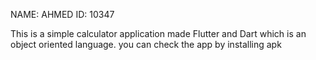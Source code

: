 NAME: AHMED
ID: 10347

This is a simple calculator application made Flutter and Dart which is an object oriented language. 
you can check the app by installing apk
